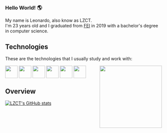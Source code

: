 ### Hello World! 🌎
My name is Leonardo, also know as LZCT. <br>
I'm 23 years old and I graduated from <a href="https://portal.fei.edu.br/">FEI</a> in 2019 with a bachelor's degree in computer science. 

## Technologies

These are the technologies that I usually study and work with:

<div style="display> inline_block">
  <img height="40" width="40" align="center" src="https://cdn.jsdelivr.net/gh/devicons/devicon/icons/html5/html5-plain-wordmark.svg" />
  <img height="40" width="40" align="center" src="https://cdn.jsdelivr.net/gh/devicons/devicon/icons/javascript/javascript-original.svg" />
  <img height="40" width="40" align="center" src="https://cdn.jsdelivr.net/gh/devicons/devicon/icons/css3/css3-plain-wordmark.svg" />
  <img height="40" width="40" align="center" src="https://cdn.jsdelivr.net/gh/devicons/devicon/icons/python/python-original.svg" />
  <img height="40" width="40" align="center" src="https://cdn.jsdelivr.net/gh/devicons/devicon/icons/cplusplus/cplusplus-original.svg" />
  <img height="40" width="40" align="center" src="https://cdn.jsdelivr.net/gh/devicons/devicon/icons/c/c-original.svg" />
   <img align="right" width="200" height="200" src="https://i.imgur.com/PveRd8u.png">       
</div>
          

## Overview

[![LZCT's GitHub stats](https://github-readme-stats.vercel.app/api?username=LZCT&count_private=true&show_icons=true&theme=chartreuse-dark&border_radius=25)](https://github.com/anuraghazra/github-readme-stats)



<!--![Snake animation](https://github.com/LZCT/LZCT/blob/output/github-contribution-grid-snake.svg)-->






<!--
**LZCT/LZCT** is a ✨ _special_ ✨ repository because its `README.md` (this file) appears on your GitHub profile.

Here are some ideas to get you started:

- 🔭 I’m currently working on ...
- 🌱 I’m currently learning ...
- 👯 I’m looking to collaborate on ...
- 🤔 I’m looking for help with ...
- 💬 Ask me about ...
- 📫 How to reach me: ...
- 😄 Pronouns: ...
- ⚡ Fun fact: ...
-->
